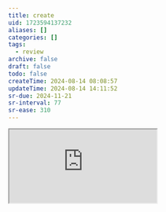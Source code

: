 ```yaml
---
title: create
uid: 1723594137232
aliases: []
categories: []
tags:
  - review
archive: false
draft: false
todo: false
createTime: 2024-08-14 08:08:57
updateTime: 2024-08-14 14:11:52
sr-due: 2024-11-21
sr-interval: 77
sr-ease: 310
---
```


<iframe
  class="iframe_full"
  src="https://dict.youdao.com/result?word=create&lang=en"
>
</iframe>
